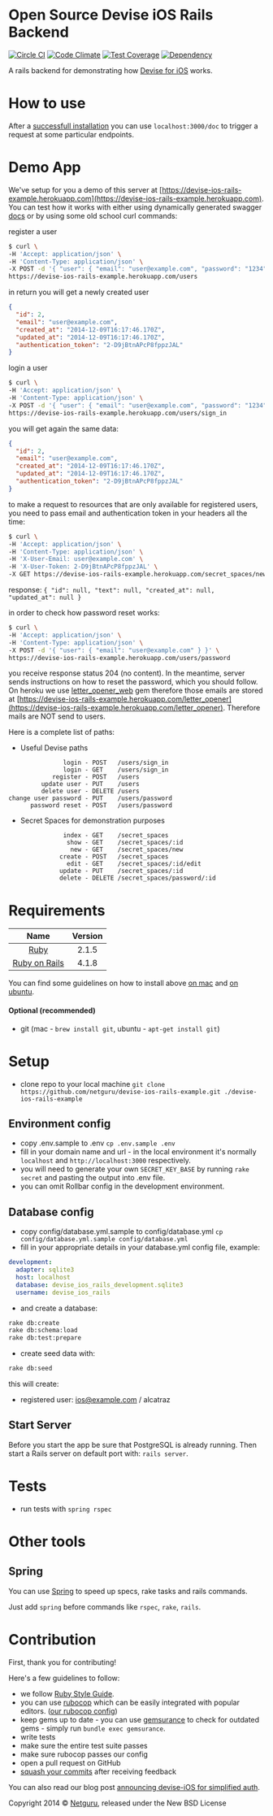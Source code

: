 Open Source Devise iOS Rails Backend
=================================

[![Circle CI](https://circleci.com/gh/netguru/devise-ios-rails-example.svg?style=svg)](https://circleci.com/gh/netguru/devise-ios-rails-example)
[![Code Climate](https://codeclimate.com/repos/54734062e30ba07474053280/badges/398895b59d76c0c16cd2/gpa.svg)](https://codeclimate.com/repos/54734062e30ba07474053280/feed)
[![Test Coverage](https://codeclimate.com/repos/54734062e30ba07474053280/badges/398895b59d76c0c16cd2/coverage.svg)](https://codeclimate.com/repos/54734062e30ba07474053280/feed)
[![Dependency](https://img.shields.io/gemnasium/netguru/devise-ios-rails-example.svg)](https://gemnasium.com/netguru/devise-ios-rails-example)

A rails backend for demonstrating how [Devise for iOS][ios_devise] works.

How to use
==========

After a [successfull installation](#setup) you can use `localhost:3000/doc` to trigger a request at some particular endpoints.

Demo App
========

We've setup for you a demo of this server at [https://devise-ios-rails-example.herokuapp.com](https://devise-ios-rails-example.herokuapp.com). You can test how it works with either using dynamically generated swagger [docs][heroku_docs] or by using some old school curl commands:

register a user

```bash
$ curl \
-H 'Accept: application/json' \
-H 'Content-Type: application/json' \
-X POST -d '{ "user": { "email": "user@example.com", "password": "1234" } }' \
https://devise-ios-rails-example.herokuapp.com/users
```

in return you will get a newly created user

```json
{
  "id": 2,
  "email": "user@example.com",
  "created_at": "2014-12-09T16:17:46.170Z",
  "updated_at": "2014-12-09T16:17:46.170Z",
  "authentication_token": "2-D9jBtnAPcP8fppzJAL"
}
```

login a user

```bash
$ curl \
-H 'Accept: application/json' \
-H 'Content-Type: application/json' \
-X POST -d '{ "user": { "email": "user@example.com", "password": "1234" } }' \
https://devise-ios-rails-example.herokuapp.com/users/sign_in
```

you will get again the same data:

```json
{
  "id": 2,
  "email": "user@example.com",
  "created_at": "2014-12-09T16:17:46.170Z",
  "updated_at": "2014-12-09T16:17:46.170Z",
  "authentication_token": "2-D9jBtnAPcP8fppzJAL"
}
```

to make a request to resources that are only available for registered users, you need to pass email and authentication token in your headers all the time:

```bash
$ curl \
-H 'Accept: application/json' \
-H 'Content-Type: application/json' \
-H 'X-User-Email: user@example.com' \
-H 'X-User-Token: 2-D9jBtnAPcP8fppzJAL' \
-X GET https://devise-ios-rails-example.herokuapp.com/secret_spaces/new
```

response: `{ "id": null, "text": null, "created_at": null, "updated_at": null }`

in order to check how password reset works:

```bash
$ curl \
-H 'Accept: application/json' \
-H 'Content-Type: application/json' \
-X POST -d '{ "user": { "email": "user@example.com" } }' \
https://devise-ios-rails-example.herokuapp.com/users/password
```

you receive response status 204 (no content). In the meantime, server sends instructions on how to reset the password, which you should follow.
On heroku we use [letter_opener_web] gem therefore those emails are stored at [https://devise-ios-rails-example.herokuapp.com/letter_opener](https://devise-ios-rails-example.herokuapp.com/letter_opener). Therefore mails are NOT send to users.

Here is a complete list of paths:

- Useful Devise paths

```
               login - POST   /users/sign_in
               login - GET    /users/sign_in
            register - POST   /users
         update user - PUT    /users
         delete user - DELETE /users
change user password - PUT    /users/password
      password reset - POST   /users/password
```

- Secret Spaces for demonstration purposes

```
               index - GET    /secret_spaces
                show - GET    /secret_spaces/:id
                 new - GET    /secret_spaces/new
              create - POST   /secret_spaces
                edit - GET    /secret_spaces/:id/edit
              update - PUT    /secret_spaces/:id
              delete - DELETE /secret_spaces/password/:id
```

Requirements
============

| Name |  Version |
| :--: | :---: |
| [Ruby][ruby] | 2.1.5 |
| [Ruby on Rails][rails] | 4.1.8 |

You can find some guidelines on how to install above [on mac][mac_guidelines] and [on ubuntu][ubuntu_guidelines].

#### Optional (recommended)

- git (mac - `brew install git`, ubuntu - `apt-get install git`)


Setup
=====

- clone repo to your local machine `git clone https://github.com/netguru/devise-ios-rails-example.git ./devise-ios-rails-example`

Environment config
------------------

- copy .env.sample to .env `cp .env.sample .env`
- fill in your domain name and url - in the local environment it's normally `localhost` and `http://localhost:3000` respectively.
- you will need to generate your own `SECRET_KEY_BASE` by running `rake secret` and pasting the output into .env file.
- you can omit Rollbar config in the development environment.

Database config
---------------

- copy config/database.yml.sample to config/database.yml `cp config/database.yml.sample config/database.yml`
- fill in your appropriate details in your database.yml config file, example:

```yaml
development:
  adapter: sqlite3
  host: localhost
  database: devise_ios_rails_development.sqlite3
  username: devise_ios_rails
```

- and create a database:

```bash
rake db:create
rake db:schema:load
rake db:test:prepare
```

- create seed data with:

```bash
rake db:seed
```

this will create:
* registered user: ios@example.com / alcatraz

Start Server
------------

Before you start the app be sure that PostgreSQL is already running. Then start a Rails server on default port with: `rails server`.

Tests
=====

- run tests with `spring rspec`

Other tools
===========

Spring
------

You can use [Spring][spring] to speed up specs, rake tasks and rails commands.

Just add `spring` before commands like `rspec`, `rake`, `rails`.

Contribution
============

First, thank you for contributing!

Here's a few guidelines to follow:

- we follow [Ruby Style Guide][ruby_style_guides].
- you can use [rubocop][rubocop] which can be easily integrated with popular editors. ([our rubocop config][rubocop_config])
- keep gems up to date - you can use [gemsurance][gemsurance] to check for outdated gems - simply run `bundle exec gemsurance`.
- write tests
- make sure the entire test suite passes
- make sure rubocop passes our config
- open a pull request on GitHub
- [squash your commits][squash_commits] after receiving feedback

You can also read our blog post [announcing devise-iOS for simplified auth](https://netguru.co/blog/open-source-announcing-devise-ios).

Copyright  2014 © [Netguru][netguru_url], released under the New BSD License

[heroku_docs]: https://devise-ios-rails-example.herokuapp.com/doc
[ruby]: https://www.ruby-lang.org
[rails]: http://www.rubyonrails.org
[postgres]: http://www.postgresql.org
[ios_devise]: https://github.com/netguru/devise-ios
[mac_guidelines]: https://gorails.com/setup/osx/10.10-yosemite
[ubuntu_guidelines]: https://gorails.com/setup/ubuntu/14.10
[postgres_guidelines]: https://wiki.postgresql.org/wiki/Detailed_installation_guides
[spring]: https://github.com/rails/spring
[ruby_style_guides]: https://github.com/bbatsov/ruby-style-guide
[rubocop]: https://github.com/bbatsov/rubocop
[rubocop_config]: https://github.com/netguru/hound/blob/master/config/rubocop.yml
[gemsurance]: https://github.com/appfolio/gemsurance
[squash_commits]: http://blog.steveklabnik.com/posts/2012-11-08-how-to-squash-commits-in-a-github-pull-request
[netguru_url]: https://netguru.co
[letter_opener_web]: https://github.com/fgrehm/letter_opener_web
